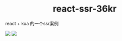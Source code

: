 <h1 align="center">react-ssr-36kr</h1>

react + koa 的一个ssr案例

![](https://user-gold-cdn.xitu.io/2019/3/21/169a0b5d150163b8?w=1242&h=2223&f=png&s=1396755)
![](https://user-gold-cdn.xitu.io/2019/3/21/169a0b55106f9f5d?w=1242&h=2208&f=png&s=1234376)
